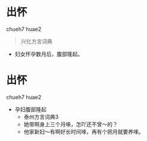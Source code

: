 # 出怀
chueh7 huae2
> 兴化方言词典
- 妇女怀孕数月后，腹部隆起。

# 出怀
chueh7 huae2
+ 孕妇腹部隆起
  * 泰州方言词典3
  - 她带啊身上三个月唻，怎吖还不曾～的？
  - 他家新妇～有啊好长时间唻，再有个把月就要养唻。

